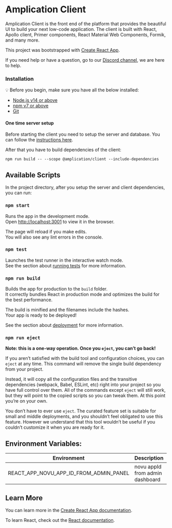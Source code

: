 # Amplication Client

Amplication Client is the front end of the platform that provides the beautiful UI to build your next low-code application.
The client is built with React, Apollo client, Primer components, React Material Web Components, Formik, and many more.

This project was bootstrapped with [Create React App](https://github.com/facebook/create-react-app).

If you need help or have a question, go to our [Discord channel](https://discord.gg/Z2CG3rUFnu), we are here to help.

### Installation

:bulb: Before you begin, make sure you have all the below installed:

- [Node.js v14 or above](https://nodejs.org/en/download/)
- [npm v7 or above](https://github.blog/2020-10-13-presenting-v7-0-0-of-the-npm-cli/)
- [Git](https://git-scm.com/book/en/v2/Getting-Started-Installing-Git/)

#### One time server setup

Before starting the client you need to setup the server and database. You can follow the [instructions here](https://github.com/amplication/amplication/blob/master/packages/amplication-server/README.md#one-time-set-up).

After that you have to build dependencies of the client:

```
npm run build -- --scope @amplication/client --include-dependencies

```

## Available Scripts

In the project directory, after you setup the server and client dependencies, you can run:

### `npm start`

Runs the app in the development mode.<br />
Open [http://localhost:3001](http://localhost:3001) to view it in the browser.

The page will reload if you make edits.<br />
You will also see any lint errors in the console.

### `npm test`

Launches the test runner in the interactive watch mode.<br />
See the section about [running tests](https://facebook.github.io/create-react-app/docs/running-tests) for more information.

### `npm run build`

Builds the app for production to the `build` folder.<br />
It correctly bundles React in production mode and optimizes the build for the best performance.

The build is minified and the filenames include the hashes.<br />
Your app is ready to be deployed!

See the section about [deployment](https://facebook.github.io/create-react-app/docs/deployment) for more information.

### `npm run eject`

**Note: this is a one-way operation. Once you `eject`, you can’t go back!**

If you aren’t satisfied with the build tool and configuration choices, you can `eject` at any time. This command will remove the single build dependency from your project.

Instead, it will copy all the configuration files and the transitive dependencies (webpack, Babel, ESLint, etc) right into your project so you have full control over them. All of the commands except `eject` will still work, but they will point to the copied scripts so you can tweak them. At this point you’re on your own.

You don’t have to ever use `eject`. The curated feature set is suitable for small and middle deployments, and you shouldn’t feel obligated to use this feature. However we understand that this tool wouldn’t be useful if you couldn’t customize it when you are ready for it.

## Environment Variables:

| Environment | Description | Value       |
| ----------- | ----------- | ----------- |
| REACT_APP_NOVU_APP_ID_FROM_ADMIN_PANEL | novu appId from admin dashboard | [NOVU_APP_ID_FROM_ADMIN_PANEL] |

## Learn More

You can learn more in the [Create React App documentation](https://facebook.github.io/create-react-app/docs/getting-started).

To learn React, check out the [React documentation](https://reactjs.org/).
